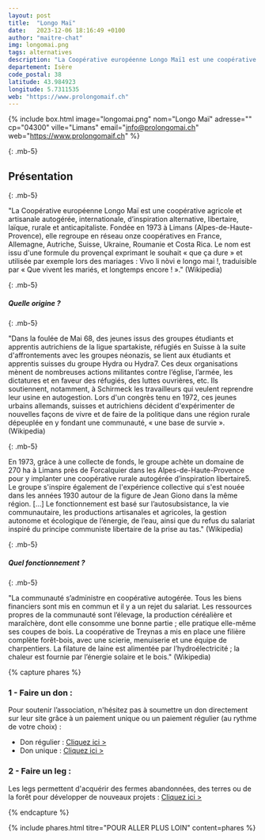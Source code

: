 ```yaml
---
layout: post
title:  "Longo Maï"
date:   2023-12-06 18:16:49 +0100
author: "maitre-chat"
img: longomai.png
tags: alternatives
description: "La Coopérative européenne Longo Maï1 est une coopérative agricole et artisanale autogérée, internationale, d’inspiration alternative, libertaire, laïque, rurale et anticapitaliste. Fondée en 1973 à Limans (Alpes-de-Haute-Provence), elle regroupe en réseau onze coopératives en France, Allemagne, Autriche, Suisse, Ukraine, Roumanie et Costa Rica."
departement: Isère
code_postal: 38
latitude: 43.984923
longitude: 5.7311535
web: "https://www.prolongomaif.ch"
---
```


{% include box.html image="longomai.png" nom="Longo Maï" adresse="" cp="04300" ville="Limans" email="info@prolongomai.ch" web="https://www.prolongomaif.ch" %}

{: .mb-5}

## Présentation

{: .mb-5}

"La Coopérative européenne Longo Maï est une coopérative agricole et artisanale autogérée, internationale, d’inspiration alternative, libertaire, laïque, rurale et anticapitaliste. Fondée en 1973 à Limans (Alpes-de-Haute-Provence), elle regroupe en réseau onze coopératives en France, Allemagne, Autriche, Suisse, Ukraine, Roumanie et Costa Rica. Le nom est issu d'une formule du provençal exprimant le souhait « que ça dure » et utilisée par exemple lors des mariages : Vivo li nòvi e longo mai !, traduisible par « Que vivent les mariés, et longtemps encore ! »." (Wikipedia)

{: .mb-5}


##### Quelle origine ? 

{: .mb-5}

"Dans la foulée de Mai 68, des jeunes issus des groupes étudiants et apprentis autrichiens de la ligue spartakiste, réfugiés en Suisse à la suite d'affrontements avec les groupes néonazis, se lient aux étudiants et apprentis suisses du groupe Hydra ou Hydra7. Ces deux organisations mènent de nombreuses actions militantes contre l’église, l’armée, les dictatures et en faveur des réfugiés, des luttes ouvrières, etc. Ils soutiennent, notamment, à Schirmeck les travailleurs qui veulent reprendre leur usine en autogestion. Lors d'un congrès tenu en 1972, ces jeunes urbains allemands, suisses et autrichiens décident d'expérimenter de nouvelles façons de vivre et de faire de la politique dans une région rurale dépeuplée en y fondant une communauté, « une base de survie ».(Wikipedia)

{: .mb-5}

En 1973, grâce à une collecte de fonds, le groupe achète un domaine de 270 ha à Limans près de Forcalquier dans les Alpes-de-Haute-Provence pour y implanter une coopérative rurale autogérée d’inspiration libertaire5. Le groupe s'inspire également de l'expérience collective qui s'est nouée dans les années 1930 autour de la figure de Jean Giono dans la même région. [...] Le fonctionnement est basé sur l’autosubsistance, la vie communautaire, les productions artisanales et agricoles, la gestion autonome et écologique de l’énergie, de l’eau, ainsi que du refus du salariat inspiré du principe communiste libertaire de la prise au tas." (Wikipedia)

{: .mb-5}


##### Quel fonctionnement ?

{: .mb-5}

"La communauté s’administre en coopérative autogérée. Tous les biens financiers sont mis en commun et il y a un rejet du salariat. Les ressources propres de la communauté sont l’élevage, la production céréalière et maraîchère, dont elle consomme une bonne partie ; elle pratique elle-même ses coupes de bois. La coopérative de Treynas a mis en place une filière complète forêt-bois, avec une scierie, menuiserie et une équipe de charpentiers. La filature de laine est alimentée par l’hydroélectricité ; la chaleur est fournie par l’énergie solaire et le bois." (Wikipedia)

{% capture phares %}

### 1 - Faire un don :

Pour  soutenir l’association, n'hésitez pas à soumettre un don directement sur leur site grâce à un paiement unique ou un paiement régulier (au rythme de votre choix) : 

- Don régulier : <a href="https://www.prolongomaif.ch/soutien/paiements-r%C3%A9guliers/" target="_blank">Cliquez ici ></a>
- Don unique : <a href="https://www.prolongomaif.ch/soutien/dons/" target="_blank">Cliquez ici ></a>

### 2 - Faire un leg :

Les legs permettent d'acquérir des fermes abandonnées, des terres ou de la forêt pour développer de nouveaux projets : <a href="https://www.prolongomaif.ch/soutien/legs-et-h%C3%A9ritages/" target="_blank">Cliquez ici ></a>


  {% endcapture %}

{% include phares.html titre="POUR ALLER PLUS LOIN" content=phares %}